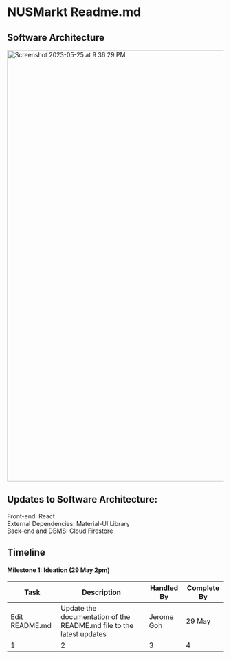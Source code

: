 <h1> NUSMarkt Readme.md </h1> 

<h2> Software Architecture </h2> 
<img width="1001" alt="Screenshot 2023-05-25 at 9 36 29 PM" src="https://github.com/jaejayrome/NUSMarkt/assets/80029422/af8a13d4-f10b-43e0-8ecd-7c4215c66d59">


<h2> Updates to Software Architecture: </h2>

Front-end: React
<br />
External Dependencies: Material-UI Library
<br />
Back-end and DBMS: Cloud Firestore


<h2> Timeline </h2>  
<h4> Milestone 1: Ideation (29 May 2pm) </h4> 

Task | Description | Handled By| Complete By
--- | --- | --- | ---
Edit README.md | Update the documentation of the README.md file to the latest updates | Jerome Goh | 29 May
1 | 2 | 3 | 4
